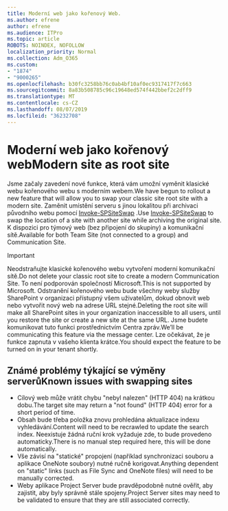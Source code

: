 ```yaml
---
title: Moderní web jako kořenový Web.
ms.author: efrene
author: efrene
ms.audience: ITPro
ms.topic: article
ROBOTS: NOINDEX, NOFOLLOW
localization_priority: Normal
ms.collection: Adm_O365
ms.custom:
- "1874"
- "9000265"
ms.openlocfilehash: b30fc3258bb76c0ab4bf10af0ec9317417f7c663
ms.sourcegitcommit: 8a83b508785c96c19648ed574f442bbef2c2dff9
ms.translationtype: MT
ms.contentlocale: cs-CZ
ms.lasthandoff: 08/07/2019
ms.locfileid: "36232708"
---
```

# <a name="modern-site-as-root-site"></a><span data-ttu-id="37904-102">Moderní web jako kořenový web</span><span class="sxs-lookup"><span data-stu-id="37904-102">Modern site as root site</span></span>

<span data-ttu-id="37904-103">Jsme začaly zavedení nové funkce, která vám umožní vyměnit klasické webu kořenového webu s moderním webem.</span><span class="sxs-lookup"><span data-stu-id="37904-103">We have begun to rollout a new feature that will allow you to swap your classic site root site with a modern site.</span></span> <span data-ttu-id="37904-104">Zaměnit umístění serveru s jinou lokalitou při archivaci původního webu pomocí [Invoke-SPSiteSwap](https://docs.microsoft.com/powershell/module/sharepoint-online/invoke-spositeswap?view=sharepoint-ps) .</span><span class="sxs-lookup"><span data-stu-id="37904-104">Use [Invoke-SPSiteSwap](https://docs.microsoft.com/powershell/module/sharepoint-online/invoke-spositeswap?view=sharepoint-ps) to swap the location of a site with another site while archiving the original site.</span></span> <span data-ttu-id="37904-105">K dispozici pro týmový web (bez připojení do skupiny) a komunikační sítě.</span><span class="sxs-lookup"><span data-stu-id="37904-105">Available for both Team Site (not connected to a group) and Communication Site.</span></span> 

>[!Important]
> <span data-ttu-id="37904-106">Neodstraňujte klasické kořenového webu vytvoření moderní komunikační sítě.</span><span class="sxs-lookup"><span data-stu-id="37904-106">Do not delete your classic root site to create a modern Communication Site.</span></span> <span data-ttu-id="37904-107">To není podporován společností Microsoft.</span><span class="sxs-lookup"><span data-stu-id="37904-107">This is not supported by Microsoft.</span></span> <span data-ttu-id="37904-108">Odstranění kořenového webu bude všechny weby služby SharePoint v organizaci přístupný všem uživatelům, dokud obnovit web nebo vytvořit nový web na adrese URL stejné.</span><span class="sxs-lookup"><span data-stu-id="37904-108">Deleting the root site will make all SharePoint sites in your organization inaccessible to all users, until you restore the site or create a new site at the same URL.</span></span> <span data-ttu-id="37904-109">Jsme budete komunikovat tuto funkci prostřednictvím Centra zpráv.</span><span class="sxs-lookup"><span data-stu-id="37904-109">We’ll be communicating this feature via the message center.</span></span> <span data-ttu-id="37904-110">Lze očekávat, že je funkce zapnuta v vašeho klienta krátce.</span><span class="sxs-lookup"><span data-stu-id="37904-110">You should expect the feature to be turned on in your tenant shortly.</span></span>

## <a name="known-issues-with-swapping-sites"></a><span data-ttu-id="37904-111">Známé problémy týkající se výměny serverů</span><span class="sxs-lookup"><span data-stu-id="37904-111">Known issues with swapping sites</span></span>
- <span data-ttu-id="37904-112">Cílový web může vrátit chybu "nebyl nalezen" (HTTP 404) na krátkou dobu.</span><span class="sxs-lookup"><span data-stu-id="37904-112">The target site may return a "not found" (HTTP 404) error for a short period of time.</span></span>
- <span data-ttu-id="37904-113">Obsah bude třeba položka znovu prohledána aktualizace indexu vyhledávání.</span><span class="sxs-lookup"><span data-stu-id="37904-113">Content will need to be recrawled to update the search index.</span></span> <span data-ttu-id="37904-114">Neexistuje žádná ruční krok vyžaduje zde, to bude provedeno automaticky.</span><span class="sxs-lookup"><span data-stu-id="37904-114">There is no manual step required here, this will be done automatically.</span></span>
- <span data-ttu-id="37904-115">Vše závisí na "statické" propojení (například synchronizaci souboru a aplikace OneNote soubory) nutné ručně korigovat.</span><span class="sxs-lookup"><span data-stu-id="37904-115">Anything dependent on "static" links (such as File Sync and OneNote files) will need to be manually corrected.</span></span>
- <span data-ttu-id="37904-116">Weby aplikace Project Server bude pravděpodobně nutné ověřit, aby zajistit, aby byly správně stále spojeny.</span><span class="sxs-lookup"><span data-stu-id="37904-116">Project Server sites may need to be validated to ensure that they are still associated correctly.</span></span> 
